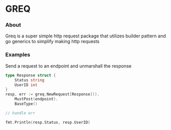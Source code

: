 # GREQ

### About

Greq is a super simple http request package that utilizes builder pattern and
go generics to simplify making http requests

### Examples

Send a request to an endpoint and unmarshall the response

```go
type Response struct {
    Status string
    UserID int
}
resp, err := greq.NewRequest[Response]().
    MustPost(endpoint).
    BaseType()

// handle err

fmt.Println(resp.Status, resp.UserID)
```
